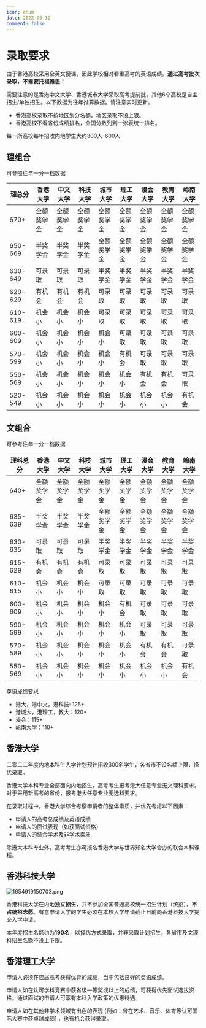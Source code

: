 ```yaml
---
icon: enum
date: 2022-03-12
comment: false 
---
```


# 录取要求

由于香港高校采用全英文授课，因此学校相对看重高考的英语成绩。**通过高考批次录取，不需要托福雅思！**

需要注意的是香港中文大学、香港城市大学采取高考提前批，其他6个高校是自主招生/单独招生。以下数据为往年推算数据。请注意实时更新。

- 香港高校录取不按地区划分名额，地区录取不设上限。
- 香港高校不看省份成绩排名，全国分数列到一张表统一排名。

每一所高校每年招收内地学生大约300人-600人

## 理组合

可参照往年一分一档数据

| 理总分  | 香港大学   | 中文大学   | 科技大学   | 城市大学   | 理工大学   | 浸会大学   | 教育大学   | 岭南大学   |
| ------- | ---------- | ---------- | ---------- | ---------- | ---------- | ---------- | ---------- | ---------- |
| 670+    | 全额奖学金 | 全额奖学金 | 全额奖学金 | 全额奖学金 | 全额奖学金 | 全额奖学金 | 全额奖学金 | 全额奖学金 |
| 650-669 | 半奖学金   | 半奖学金   | 半奖学金   | 全额奖学金 | 全额奖学金 | 全额奖学金 | 全额奖学金 | 全额奖学金 |
| 630-649 | 可录取     | 可录取     | 可录取     | 半奖学金   | 半奖学金   | 半奖学金   | 半奖学金   | 半奖学金   |
| 620-629 | 有机会     | 有机会     | 有机会     | 可录取     | 可录取     | 可录取     | 可录取     | 可录取     |
| 610-619 | 机会小     | 机会小     | 机会小     | 可录取     | 可录取     | 可录取     | 可录取     | 可录取     |
| 600-609 | 机会小     | 机会小     | 机会小     | 机会小     | 可录取     | 可录取     | 可录取     | 可录取     |
| 570-599 | 机会小     | 机会小     | 机会小     | 机会小     | 有机会     | 可录取     | 可录取     | 可录取     |
| 550-569 | 机会小     | 机会小     | 机会小     | 机会小     | 机会小     | 有机会     | 有机会     | 可录取     |
| 520-549 | 机会小     | 机会小     | 机会小     | 机会小     | 机会小     | 机会小     | 机会小     | 有机会     |

## 文组合

可参考往年一分一档数据

| 理科总分 | 香港大学   | 中文大学   | 科技大学   | 城市大学   | 理工大学   | 浸会大学   | 教育大学   | 岭南大学   |
| -------- | ---------- | ---------- | ---------- | ---------- | ---------- | ---------- | ---------- | ---------- |
| 640+     | 全额奖学金 | 全额奖学金 | 全额奖学金 | 全额奖学金 | 全额奖学金 | 全额奖学金 | 全额奖学金 | 全额奖学金 |
| 635-639  | 半奖学金   | 半奖学金   | 半奖学金   | 全额奖学金 | 全额奖学金 | 全额奖学金 | 全额奖学金 | 全额奖学金 |
| 630-635  | 可录取     | 可录取     | 可录取     | 半奖学金   | 半奖学金   | 半奖学金   | 半奖学金   | 半奖学金   |
| 615-629  | 有机会     | 有机会     | 有机会     | 可录取     | 可录取     | 可录取     | 可录取     | 可录取     |
| 610-615  | 机会小     | 机会小     | 机会小     | 可录取     | 可录取     | 可录取     | 可录取     | 可录取     |
| 600-609  | 机会小     | 机会小     | 机会小     | 机会小     | 有机会     | 可录取     | 可录取     | 可录取     |
| 590-599  | 机会小     | 机会小     | 机会小     | 机会小     | 机会小     | 可录取     | 可录取     | 可录取     |
| 570-589  | 机会小     | 机会小     | 机会小     | 机会小     | 机会小     | 有机会     | 有机会     | 可录取     |
| 550-569  | 机会小     | 机会小     | 机会小     | 机会小     | 机会小     | 机会小     | 机会小     | 有机会     |

英语成绩要求

- 港大，港中文，港科技: 125+
- 港城大，港理工，教大：120+
- 浸会：115+
- 岭南大学：110+

## 香港大学

二零二二年度内地本科生入学计划预计招收300名学生，各省市不设名额上限，择优录取。

香港大学本科专业全部面向内地招生，高考考生报考港大任意专业无文理科要求。对于采用新高考的省份，报考港大任意专业无选科要求。

在录取过程中，香港大学综合考察申请者的整体素质，并优先考虑以下因素：

- 申请人的高考总成绩及英语成绩
- 申请人的面试表现（如获面试资格）
- 申请人的综合学术及非学术素质

除港大本科专业外，高考考生亦可报名香港大学与世界知名大学合办的联合本科课程。

## 香港科技大学

![1654919150703.png](https://pic.hanjiaming.com.cn/2022/06/11/d4ad5fde289c3.png)

香港科技大学在内地**独立招生**，并不参加全国普通高校统一招生计划（统招），**不占统招志愿**。有意申请入学的学生必须在本校入学申请截止日前向香港科技大学提交入学申请。

本年度招生名额约为**190名**，以择优方式录取，并非采取计划招生，各省市及文理科招生名额不设上下限。

## 香港理工大学

申请人必须在应届高考获得优异的成绩，当中包括良好的英语成绩。

申请人如在认可学科竞赛中获省级一等奖或以上的成绩，可获得优先面试选拔资格。通过面试的申请人可享有本科入学政策的优惠待遇。

申请人如在其他非学术领域有出色的表现 [例如：曾在艺术、音乐、体育等认可国际大赛中获卓越成绩] ，也有机会获得录取。